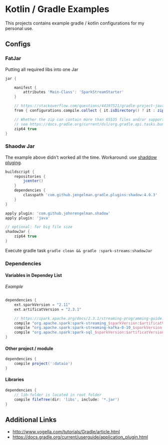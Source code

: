 # Kotlin / Gradle Examples
This projects contains example gradle / kotlin configurations for my personal use.

## Configs

### FatJar
Putting all required libs into one Jar

```groovy
jar {

    manifest {
        attributes 'Main-Class': 'SparkStreamStarter'
    }

    // https://stackoverflow.com/questions/44197521/gradle-project-java-lang-noclassdeffounderror-kotlin-jvm-internal-intrinsics
    from { configurations.compile.collect { it.isDirectory() ? it : zipTree(it) } }

    // Whether the zip can contain more than 65535 files and/or support files greater than 4GB in size.
    // see https://docs.gradle.org/current/dsl/org.gradle.api.tasks.bundling.Jar.html#org.gradle.api.tasks.bundling.Jar:zip64
    zip64 true
}
```

### Shaodw Jar
The example above didn't worked all the time. Workaround: use [shaddow pluging](https://imperceptiblethoughts.com/shadow/getting-started/#default-java-groovy-tasks).

```groovy
buildscript {
    repositories {
        jcenter()
    }
    dependencies {
        classpath 'com.github.jengelman.gradle.plugins:shadow:4.0.3'
    }
}

apply plugin: 'com.github.johnrengelman.shadow'
apply plugin: 'java'

// optional: for big file size
shadowJar {
    zip64 true
}
```

Execute gradle task `gradle clean && gradle :spark-streams:shadowJar`

### Dependencies
#### Variables in Dependey List

*Example*

```groovy

dependencies {
    ext.sparkVersion = "2.11"
    ext.artificatVersion = "2.3.1"

    // https://spark.apache.org/docs/2.3.1/streaming-programming-guide.html#linking
    compile "org.apache.spark:spark-streaming_$sparkVersion:$artificatVersion"
    compile "org.apache.spark:spark-streaming-kafka-0-10_$sparkVersion:$artificatVersion"
    compile "org.apache.spark:spark-sql_$sparkVersion:$artificatVersion"
}
```

#### Other project / module
```groovy
dependencies {
    compile project(':dataio')
}
```

#### Libraries
```groovy
dependencies {
    // lib-folder is located in root folder
    compile fileTree(dir: 'libs', include: '*.jar')
}
```


## Additional Links
  * http://www.vogella.com/tutorials/Gradle/article.html
  * https://docs.gradle.org/current/userguide/application_plugin.html
